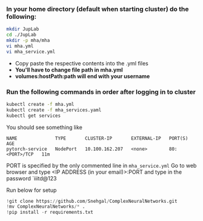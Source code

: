 ### In your home directory (default when starting cluster) do the following:
```bash
mkdir JupLab
cd ./JupLab
mkdir -p mha/mha
vi mha.yml
vi mha_service.yml
```

- Copy paste the respective contents into the .yml files
- **You'll have to change file path in mha.yml**
- **volumes:hostPath:path will end with your username**

### Run the following commands in order after logging in to cluster
```bash
kubectl create -f mha.yml
kubectl create -f mha_services.yaml
kubectl get services
```

You should see something like
```
NAME              TYPE       CLUSTER-IP       EXTERNAL-IP   PORT(S)        AGE
pytorch-service   NodePort   10.100.162.207   <none>        80:<PORT>/TCP   11m
```
PORT is specified by the only commented line in `mha_service.yml`
Go to web browser and type <IP ADDRESS (in your email)>:PORT and type in the password `iiitd@123

Run below for setup

```python
!git clone https://github.com/Snehgal/ComplexNeuralNetworks.git
!mv ComplexNeuralNetworks/* .
!pip install -r requirements.txt
```
